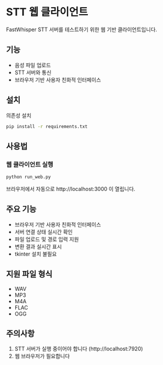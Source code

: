 # STT 웹 클라이언트

FastWhisper STT 서버를 테스트하기 위한 웹 기반 클라이언트입니다.

## 기능

- 음성 파일 업로드
- STT 서버와 통신
- 브라우저 기반 사용자 친화적 인터페이스

## 설치

의존성 설치
```bash
pip install -r requirements.txt
```

## 사용법

### 웹 클라이언트 실행
```bash
python run_web.py
```
브라우저에서 자동으로 http://localhost:3000 이 열립니다.

## 주요 기능

- 브라우저 기반 사용자 친화적 인터페이스
- 서버 연결 상태 실시간 확인
- 파일 업로드 및 경로 입력 지원
- 변환 결과 실시간 표시
- tkinter 설치 불필요

## 지원 파일 형식

- WAV
- MP3
- M4A
- FLAC
- OGG

## 주의사항

1. STT 서버가 실행 중이어야 합니다 (http://localhost:7920)
2. 웹 브라우저가 필요합니다 